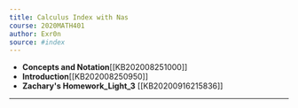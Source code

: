 ```yaml
---
title: Calculus Index with Nas
course: 2020MATH401
author: Exr0n
source: #index
---
```


- **Concepts and Notation**[[KB202008251000]]
- **Introduction**[[KB202008250950]]
- **Zachary's Homework_Light_3** [[KB20200916215836]]
---
